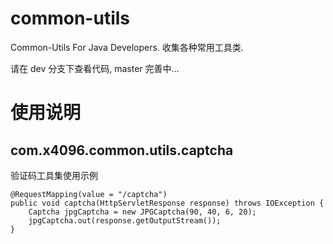 
# common-utils

Common-Utils For Java Developers. 收集各种常用工具类.


请在 dev 分支下查看代码, master 完善中...




# 使用说明

## com.x4096.common.utils.captcha

验证码工具集使用示例

```$xslt
@RequestMapping(value = "/captcha")
public void captcha(HttpServletResponse response) throws IOException {
    Captcha jpgCaptcha = new JPGCaptcha(90, 40, 6, 20);
    jpgCaptcha.out(response.getOutputStream());
}
```

